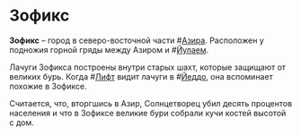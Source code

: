 # Зофикс

**Зофикс** – город в северо-восточной части #[Азира](location/azir). Расположен у подножия горной гряды между Азиром и #[Йулаем](location/yulay).

Лачуги Зофикса построены внутри старых шахт, которые защищают от великих бурь. Когда #[Лифт](characters/lift) видит лачуги в #[Йеддо](locations/yeddaw), она вспоминает похожие в Зофиксе.

Считается, что, вторгшись в Азир, Солнцетворец убил десять процентов населения и что в Зофиксе великие бури собрали кучи костей высотой с дом.
